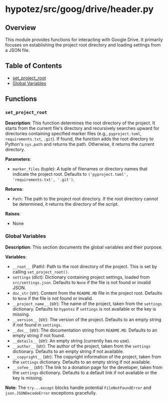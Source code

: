 # hypotez/src/goog/drive/header.py

## Overview

This module provides functions for interacting with Google Drive.  It primarily focuses on establishing the project root directory and loading settings from a JSON file.

## Table of Contents

* [set_project_root](#set_project_root)
* [Global Variables](#global-variables)


## Functions

### `set_project_root`

**Description**: This function determines the root directory of the project. It starts from the current file's directory and recursively searches upward for directories containing specified marker files (e.g., `pyproject.toml`, `requirements.txt`, `.git`). If found, the function adds the root directory to Python's `sys.path` and returns the path. Otherwise, it returns the current directory.

**Parameters**:

* `marker_files` (tuple): A tuple of filenames or directory names that indicate the project root. Defaults to `('pyproject.toml', 'requirements.txt', '.git')`.


**Returns**:

* `Path`: The path to the project root directory. If the root directory cannot be determined, it returns the directory of the script.


**Raises**:

* None


### Global Variables

**Description**: This section documents the global variables and their purpose.

**Variables**:

* `__root__` (Path): Path to the root directory of the project.  This is set by calling `set_project_root()`.
* `settings` (dict):  Dictionary containing project settings, loaded from `src/settings.json`.  Defaults to `None` if the file is not found or invalid JSON.
* `doc_str` (str): Content from the `README.MD` file in the project root.  Defaults to `None` if the file is not found or invalid.
* `__project_name__` (str): The name of the project, taken from the `settings` dictionary. Defaults to `hypotez` if `settings` is not available or the key is missing.
* `__version__` (str): The version of the project. Defaults to an empty string if not found in `settings`.
* `__doc__` (str): The documentation string from `README.MD`. Defaults to an empty string if not found.
* `__details__` (str): An empty string (currently has no use).
* `__author__` (str): The author of the project, taken from the `settings` dictionary. Defaults to an empty string if not available.
* `__copyright__` (str): The copyright information of the project, taken from the `settings` dictionary. Defaults to an empty string if not available.
* `__cofee__` (str): The link to a donation page for the developer, taken from the `settings` dictionary. Defaults to a default link if not available or the key is missing.


**Note**: The `try...except` blocks handle potential `FileNotFoundError` and `json.JSONDecodeError` exceptions gracefully.